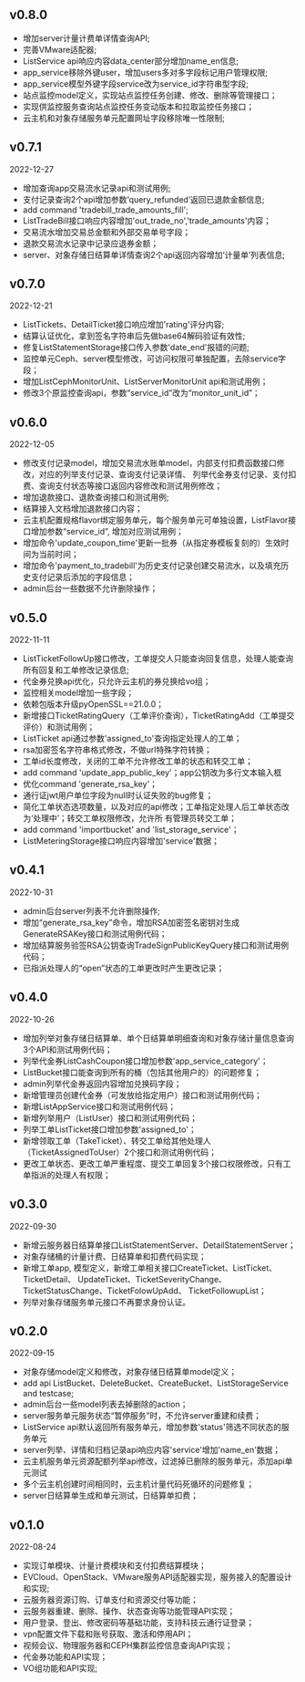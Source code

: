 ## v0.8.0
* 增加server计量计费单详情查询API;
* 完善VMware适配器;
* ListService api响应内容data_center部分增加name_en信息;
* app_service移除外键user，增加users多对多字段标记用户管理权限;
* app_service模型外键字段service改为service_id字符串型字段;
* 站点监控model定义，实现站点监控任务创建、修改、删除等管理接口；
* 实现供监控服务查询站点监控任务变动版本和拉取监控任务接口；
* 云主机和对象存储服务单元配置网址字段移除唯一性限制;

## v0.7.1
2022-12-27
* 增加查询app交易流水记录api和测试用例;  
* 支付记录查询2个api增加参数‘query_refunded’返回已退款金额信息;  
* add command 'tradebill_trade_amounts_fill';
* ListTradeBill接口响应内容增加'out_trade_no','trade_amounts'内容；  
* 交易流水增加交易总金额和外部交易单号字段；  
* 退款交易流水记录中记录应退券金额；  
* server、对象存储日结算单详情查询2个api返回内容增加‘计量单’列表信息;  

## v0.7.0
2022-12-21
* ListTickets、DetailTicket接口响应增加'rating'评分内容;   
* 结算认证优化，拿到签名字符串后先做base64解码验证有效性;    
* 修复ListStatementStorage接口传入参数'date_end'报错的问题;  
* 监控单元Ceph、server模型修改，可访问权限可单独配置，去除service字段；  
* 增加ListCephMonitorUnit、ListServerMonitorUnit api和测试用例；  
* 修改3个原监控查询api，参数“service_id”改为“monitor_unit_id”；  

## v0.6.0
2022-12-05    
* 修改支付记录model，增加交易流水账单model，内部支付扣费函数接口修改，对应的列举支付记录、查询支付记录详情、
  列举代金券支付记录、支付扣费、查询支付状态等接口返回内容修改和测试用例修改；  
* 增加退款接口、退款查询接口和测试用例; 
* 结算接入文档增加退款接口内容；  
* 云主机配置规格flavor绑定服务单元，每个服务单元可单独设置，ListFlavor接口增加参数“service_id”, 增加对应测试用例；
* 增加命令'update_coupon_time'更新一批券（从指定券模板复刻的）生效时间为当前时间；  
* 增加命令'payment_to_tradebill'为历史支付记录创建交易流水，以及填充历史支付记录后添加的字段信息；
* admin后台一些数据不允许删除操作；

## v0.5.0
2022-11-11   
* ListTicketFollowUp接口修改，工单提交人只能查询回复信息，处理人能查询所有回复和工单修改记录信息;  
* 代金券兑换api优化，只允许云主机的券兑换给vo组； 
* 监控相关model增加一些字段；
* 依赖包版本升级pyOpenSSL==21.0.0；
* 新增接口TicketRatingQuery（工单评价查询），TicketRatingAdd（工单提交评价）和测试用例； 
* ListTicket api通过参数'assigned_to'查询指定处理人的工单； 
* rsa加密签名字符串格式修改，不做url特殊字符转换；
* 工单id长度修改，关闭的工单不允许修改工单的状态和转交工单； 
* add command 'update_app_public_key'；app公钥改为多行文本输入框
* 优化command 'generate_rsa_key'；
* 通行证jwt用户单位字段为null时认证失败的bug修复；
* 简化工单状态选项数量，以及对应的api修改；工单指定处理人后工单状态改为‘处理中’；转交工单权限修改，允许所
有管理员转交工单；
* add command 'importbucket' and 'list_storage_service'；
* ListMeteringStorage接口响应内容增加'service'数据；

## v0.4.1
2022-10-31
* admin后台server列表不允许删除操作;  
* 增加“generate_rsa_key”命令，增加RSA加密签名密钥对生成GenerateRSAKey接口和测试用例代码；  
* 增加结算服务验签RSA公钥查询TradeSignPublicKeyQuery接口和测试用例代码；
* 已指派处理人的“open”状态的工单更改时产生更改记录；  

## v0.4.0
2022-10-26   
* 增加列举对象存储日结算单、单个日结算单明细查询和对象存储计量信息查询3个API和测试用例代码； 
* 列举代金券ListCashCoupon接口增加参数'app_service_category'； 
* ListBucket接口能查询到所有的桶（包括其他用户的）的问题修复； 
* admin列举代金券返回内容增加兑换码字段； 
* 新增管理员创建代金券（可发放给指定用户）接口和测试用例代码；
* 新增ListAppService接口和测试用例代码；
* 新增列举用户（ListUser）接口和测试用例代码；
* 列举工单ListTicket接口增加参数'assigned_to'；
* 新增领取工单（TakeTicket）、转交工单给其他处理人（TicketAssignedToUser）2个接口和测试用例代码；  
* 更改工单状态、更改工单严重程度、提交工单回复3个接口权限修改，只有工单指派的处理人有权限； 

## v0.3.0
2022-09-30
* 新增云服务器日结算单接口ListStatementServer、DetailStatementServer；
* 对象存储桶的计量计费、日结算单和扣费代码实现；
* 新增工单app, 模型定义，新增工单相关接口CreateTicket、ListTicket、TicketDetail、
  UpdateTicket、TicketSeverityChange、TicketStatusChange、TicketFolowUpAdd、
  TicketFollowupList；  
* 列举对象存储服务单元接口不再要求身份认证。

## v0.2.0
2022-09-15
* 对象存储model定义和修改，对象存储日结算单model定义；
* add api ListBucket、DeleteBucket、CreateBucket、ListStorageService and testcase;
* admin后台一些model列表去掉删除的action；
* server服务单元服务状态“暂停服务”时，不允许server重建和续费；
* ListService api默认返回所有服务单元，增加参数'status'筛选不同状态的服务单元
* server列举、详情和归档记录api响应内容'service'增加'name_en'数据；
* 云主机服务单元资源配额列举api修改，过滤掉已删除的服务单元，添加api单元测试
* 多个云主机创建时间相同时，云主机计量代码死循环的问题修复；
* server日结算单生成和单元测试，日结算单扣费；

## v0.1.0
2022-08-24
* 实现订单模块、计量计费模块和支付扣费结算模块；
* EVCloud、OpenStack、VMware服务API适配器实现，服务接入的配置设计和实现;
* 云服务器资源订购、订单支付和资源交付等功能；
* 云服务器重建、删除、操作、状态查询等功能管理API实现；
* 用户登录、登出、修改密码等基础功能，支持科技云通行证登录；
* vpn配置文件下载和账号获取、激活和停用API；
* 视频会议、物理服务器和CEPH集群监控信息查询API实现；
* 代金券功能和API实现；
* VO组功能和API实现;
